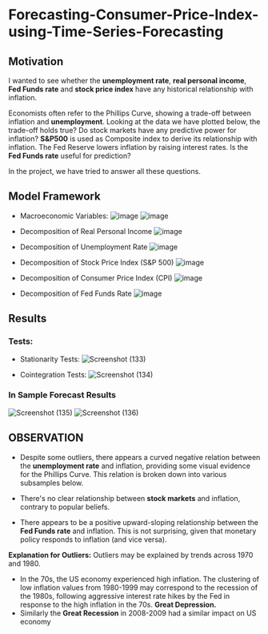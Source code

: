 # Forecasting-Consumer-Price-Index-using-Time-Series-Forecasting

## Motivation
I wanted to see whether the **unemployment rate**, **real personal income**, **Fed Funds rate** and **stock price index** have any historical relationship with inflation. 

Economists often refer to the Phillips Curve, showing a trade-off between inflation and **unemployment**. Looking at the data we have plotted below, the trade-off holds true? 
Do stock markets have any predictive power for inflation? **S&P500** is used as Composite index to derive its relationship with inflation.
The Fed Reserve lowers inflation by raising interest rates. Is the **Fed Funds rate** useful for prediction?

In the project, we have tried to answer all these questions.

## Model Framework
* Macroeconomic Variables:
  ![image](https://github.com/user-attachments/assets/e27b8cc8-df65-46ab-b90c-373dd444342d)
  ![image](https://github.com/user-attachments/assets/fb37e9e4-8984-4ddd-beb2-f8b1595d241e)

* Decomposition of Real Personal Income
![image](https://github.com/user-attachments/assets/6236bc53-438e-407f-a770-67c6accf17fa)

* Decomposition of Unemployment Rate
![image](https://github.com/user-attachments/assets/c3123f7e-94c6-4460-aafb-50befa7ccb0c)

* Decomposition of Stock Price Index (S&P 500)
![image](https://github.com/user-attachments/assets/e2bb827c-29bf-4798-9af6-6859906a9130)

* Decomposition of Consumer Price Index (CPI)
![image](https://github.com/user-attachments/assets/a2606789-87d3-4782-989e-0c44e3ecb707)

* Decomposition of Fed Funds Rate
![image](https://github.com/user-attachments/assets/ea9934fa-1662-4b2d-9606-a5cd43a05436)

## Results
### Tests: 
* Stationarity Tests:
![Screenshot (133)](https://github.com/user-attachments/assets/6a2314cd-4004-434f-afb6-85f64c0a95d0)

* Cointegration Tests:
  ![Screenshot (134)](https://github.com/user-attachments/assets/6f733bd7-7462-45ce-abfd-7578fa0f96ce)

### In Sample Forecast Results
![Screenshot (135)](https://github.com/user-attachments/assets/76ad57f2-de6d-4f25-ba33-d3604cad972b)
![Screenshot (136)](https://github.com/user-attachments/assets/b8031f6c-b097-43c3-a352-29eec05f017f)


## OBSERVATION
* Despite some outliers, there appears a curved negative relation between the **unemployment rate** and inflation, providing some visual evidence for the Phillips Curve. This relation is broken down into various subsamples below. 

* There's no clear relationship between **stock markets** and inflation, contrary to popular beliefs.
* There appears to be a positive upward-sloping relationship between the **Fed Funds rate** and inflation. This is not surprising, given that monetary policy responds to inflation (and vice versa).

**Explanation for Outliers:** Outliers may be explained by trends across 1970 and 1980. 
* In the 70s, the US economy experienced high inflation. The clustering of low inflation values from 1980-1999 may correspond to the recession of the 1980s, following aggressive interest rate hikes by the Fed in response to the high inflation in the 70s. **Great Depression.**
* Similarly the **Great Recession** in 2008-2009 had a similar impact on US economy
